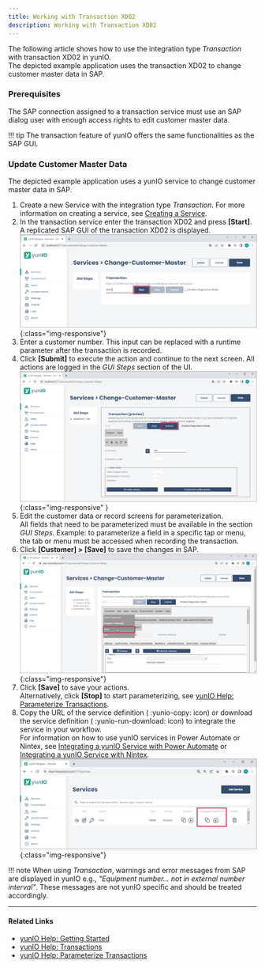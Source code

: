 ```yaml
---
title: Working with Transaction XD02
description: Working with Transaction XD02
---
```


The following article shows how to use the integration type *Transaction* with transaction XD02 in yunIO.<br>
The depicted example application uses the transaction XD02 to change customer master data in SAP.

### Prerequisites

The SAP connection assigned to a transaction service must use an SAP dialog user with enough access rights to edit customer master data. 

!!! tip
    The transaction feature of yunIO offers the same functionalities as the SAP GUI.


### Update Customer Master Data

The depicted example application uses a yunIO service to change customer master data in SAP.

1. Create a new Service with the integration type *Transaction*. For more information on creating a service, see [Creating a Service](https://help.theobald-software.com/en/yunio/getting-started#creating-a-service).
2. In the transaction service enter the transaction XD02 and press **[Start]**. A replicated SAP GUI of the transaction XD02 is displayed.
![change-customer-master](../assets/images/yunio/articles/change-customer-master.png){:class="img-responsive"}
3. Enter a customer number. This input can be replaced with a runtime parameter after the transaction is recorded.
4. Click **[Submit]** to execute the action and continue to the next screen. All actions are logged in the *GUI Steps* section of the UI. <br>
![change-customer-master2](../assets/images/yunio/articles/change-customer-master2.png){:class="img-responsive" }
5. Edit the customer data or record screens for parameterization.<br>
All fields that need to be parameterized must be available in the section *GUI Steps*. Example: to parameterize a field in a specific tap or menu, the tab or menu must be accessed when recording the transaction.
7. Click **[Customer] > [Save]** to save the changes in SAP.<br>
![change-customer-master4](../assets/images/yunio/articles/change-customer-master4.png){:class="img-responsive"}
6. Click **[Save]** to save your actions. <br>
Alternatively, click **[Stop]** to start parameterizing, see [yunIO Help: Parameterize Transactions](https://help.theobald-software.com/en/yunio/transactions#parameterize-transactions).
7. Copy the URL of the service definition ( :yunio-copy: icon) or download the service definition ( :yunio-run-download: icon) to integrate the service in your workflow.<br>
For information on how to use yunIO services in Power Automate or Nintex, see [Integrating a yunIO Service with Power Automate](integrating-a-yunio-service-with-power-automate) or [Integrating a yunIO Service with Nintex](https://kb.theobald-software.com/yunio/integrating-a-yunio-service-with-nintex).
![yunio-Services](../assets/images/yunio/articles/yunio-run-services.png){:class="img-responsive"}


!!! note
    When using *Transaction*, warnings and error messages from SAP are displayed in yunIO e.g., *"Equipment number... not in external number interval"*.
    These messages are not yunIO specific and should be treated accordingly.

******

#### Related Links
- [yunIO Help: Getting Started](https://help.theobald-software.com/en/yunio/getting-started)
- [yunIO Help: Transactions](https://help.theobald-software.com/en/yunio/transactions)
- [yunIO Help: Parameterize Transactions](https://help.theobald-software.com/en/yunio/transactions#parameterize-transactions)
